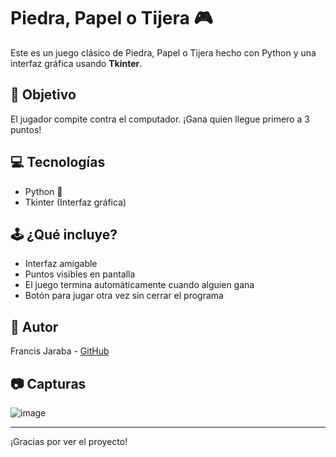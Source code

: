 # Piedra, Papel o Tijera 🎮

Este es un juego clásico de Piedra, Papel o Tijera hecho con Python y una interfaz gráfica usando **Tkinter**.

## 🎯 Objetivo
El jugador compite contra el computador. ¡Gana quien llegue primero a 3 puntos!

## 💻 Tecnologías
- Python 🐍
- Tkinter (Interfaz gráfica)

## 🕹️ ¿Qué incluye?
- Interfaz amigable
- Puntos visibles en pantalla
- El juego termina automáticamente cuando alguien gana
- Botón para jugar otra vez sin cerrar el programa

## 👤 Autor
Francis Jaraba - [GitHub](https://github.com/francis1317)

## 📷 Capturas
![image](https://github.com/user-attachments/assets/c82164ba-8afb-4d77-8308-fbb95d72d015)


---

¡Gracias por ver el proyecto!
